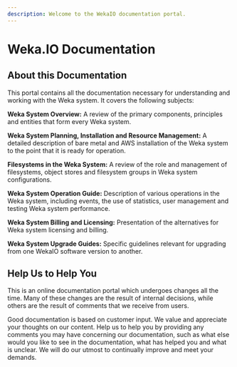 ```yaml
---
description: Welcome to the WekaIO documentation portal.
---
```


# Weka.IO Documentation

## About this Documentation

This portal contains all the documentation necessary for understanding and working with the Weka system. It covers the following subjects:

**Weka System Overview:** A review of the primary components, principles and entities that form every Weka system.

**Weka System Planning, Installation and Resource Management:** A detailed description of bare metal and AWS installation of the Weka system to the point that it is ready for operation.

**Filesystems in the Weka System:** A review of the role and management of filesystems, object stores and filesystem groups in Weka system configurations.

**Weka System Operation Guide:** Description of various operations in the Weka system, including events, the use of statistics, user management and testing Weka system performance.

**Weka System Billing and Licensing:** Presentation of the alternatives for Weka system licensing and billing.

**Weka System Upgrade Guides:** Specific guidelines relevant for upgrading from one WekaIO software version to another.

## Help Us to Help You

This is an online documentation portal which undergoes changes all the time. Many of these changes are the result of internal decisions, while others are the result of comments that we receive from users.

Good documentation is based on customer input. We value and appreciate your thoughts on our content. Help us to help you by providing any comments you may have concerning our documentation, such as what else would you like to see in the documentation, what has helped you and what is unclear. We will do our utmost to continually improve and meet your demands.


